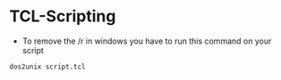 # TCL-Scripting
- To remove the /r in windows you have to run this command on your script 
```sh
dos2unix script.tcl
```